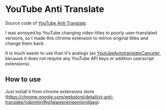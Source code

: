 # YouTube Anti Translate
Source code of [YouTube Anti Translate](https://chrome.google.com/webstore/detail/yt-anti-translate/ndpmhjnlfkgfalaieeneneenijondgag).

I was annoyed by YouTube changing video titles to poorly user-translated versions, so I made this chrome extension to retrive original titles and change them back.

It is much easier to use than it's analogs (as [YoutubeAutotranslateCanceler](https://github.com/pcouy/YoutubeAutotranslateCanceler), because it does not require any YouTube API keys or addition userscript extensions).

## How to use
Just install it from chrome extensions store (https://chrome.google.com/webstore/detail/yt-anti-translate/ndpmhjnlfkgfalaieeneneenijondgag).
